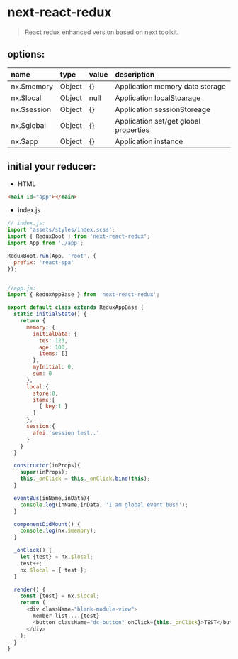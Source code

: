 # next-react-redux
> React redux enhanced version based on next toolkit.

## options:
| name        | type   | value | description                           |
| :---------- | :----- | :---- | :------------------------------------ |
| nx.$memory  | Object | {}    | Application memory data storage       |
| nx.$local   | Object | null  | Application localStoarage             |
| nx.$session | Object | {}    | Application sessionStoreage           |
| nx.$global  | Object | {}    | Application set/get global properties |
| nx.$app     | Object | {}    | Application instance                  |


## initial your reducer:
+ HTML
```html
<main id="app"></main>
```
+ index.js
```javascript
// index.js:
import 'assets/styles/index.scss';
import { ReduxBoot } from 'next-react-redux';
import App from './app';

ReduxBoot.run(App, 'root', {
  prefix: 'react-spa'
});


//app.js:
import { ReduxAppBase } from 'next-react-redux';

export default class extends ReduxAppBase {
  static initialState() {
    return {
      memory: {
        initialData: {
          tes: 123,
          age: 100,
          items: []
        },
        myInitial: 0,
        sum: 0
      },
      local:{
        store:0,
        items:[
          { key:1 }
        ]
      },
      session:{
        afei:'session test..'
      }
    }
  }

  constructor(inProps){
    super(inProps);
    this._onClick = this._onClick.bind(this);
  }

  eventBus(inName,inData){
    console.log(inName,inData, 'I am global event bus!');
  }

  componentDidMount() {
    console.log(nx.$memory);
  }

  _onClick() {
    let {test} = nx.$local;
    test++;
    nx.$local = { test };
  }

  render() {
    const {test} = nx.$local;
    return (
      <div className="blank-module-view">
        member-list....{test}
        <button className="dc-button" onClick={this._onClick}>TEST</button>
      </div>
    );
  }
}
```
